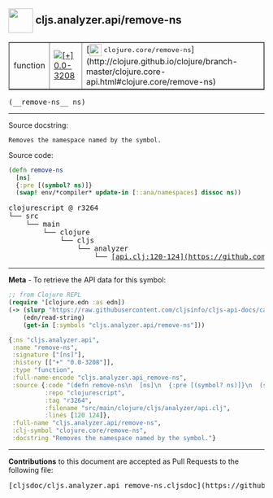 ## <img width="48px" valign="middle" src="http://i.imgur.com/Hi20huC.png"> cljs.analyzer.api/remove-ns

 <table border="1">
<tr>

<td>function</td>
<td><a href="https://github.com/cljsinfo/cljs-api-docs/tree/0.0-3208"><img valign="middle" alt="[+] 0.0-3208" src="https://img.shields.io/badge/+-0.0--3208-lightgrey.svg"></a> </td>
<td>
[<img height="24px" valign="middle" src="http://i.imgur.com/1GjPKvB.png"> <samp>clojure.core/remove-ns</samp>](http://clojure.github.io/clojure/branch-master/clojure.core-api.html#clojure.core/remove-ns)
</td>
</tr>
</table>

 <samp>
(__remove-ns__ ns)<br>
</samp>

---




Source docstring:

```
Removes the namespace named by the symbol.
```

Source code:

```clj
(defn remove-ns
  [ns]
  {:pre [(symbol? ns)]}
  (swap! env/*compiler* update-in [::ana/namespaces] dissoc ns))
```

 <pre>
clojurescript @ r3264
└── src
    └── main
        └── clojure
            └── cljs
                └── analyzer
                    └── <ins>[api.clj:120-124](https://github.com/clojure/clojurescript/blob/r3264/src/main/clojure/cljs/analyzer/api.clj#L120-L124)</ins>
</pre>


---

__Meta__ - To retrieve the API data for this symbol:

```clj
;; from Clojure REPL
(require '[clojure.edn :as edn])
(-> (slurp "https://raw.githubusercontent.com/cljsinfo/cljs-api-docs/catalog/cljs-api.edn")
    (edn/read-string)
    (get-in [:symbols "cljs.analyzer.api/remove-ns"]))
```

```clj
{:ns "cljs.analyzer.api",
 :name "remove-ns",
 :signature ["[ns]"],
 :history [["+" "0.0-3208"]],
 :type "function",
 :full-name-encode "cljs.analyzer.api_remove-ns",
 :source {:code "(defn remove-ns\n  [ns]\n  {:pre [(symbol? ns)]}\n  (swap! env/*compiler* update-in [::ana/namespaces] dissoc ns))",
          :repo "clojurescript",
          :tag "r3264",
          :filename "src/main/clojure/cljs/analyzer/api.clj",
          :lines [120 124]},
 :full-name "cljs.analyzer.api/remove-ns",
 :clj-symbol "clojure.core/remove-ns",
 :docstring "Removes the namespace named by the symbol."}

```

---

__Contributions__ to this document are accepted as Pull Requests to the following file:

 <pre>
[cljsdoc/cljs.analyzer.api_remove-ns.cljsdoc](https://github.com/cljsinfo/cljs-api-docs/blob/master/cljsdoc/cljs.analyzer.api_remove-ns.cljsdoc)
</pre>

